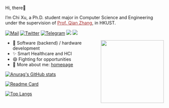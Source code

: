 Hi, there:wave:

I’m Chi Xu, a Ph.D. student major in Computer Science and Engineering under the supervision of <a href="https://www.cse.ust.hk/~qianzh/" style="color: brown; text-decoration: underline">Prof. Qian Zhang</a>, in HKUST.

[![Mail](https://img.shields.io/badge/-cxubs@cse.ust.hk-critical?style=flat-square&logo=Gmail&logoColor=white)](mailto:cxubs@cse.ust.hk)
[![Twitter](https://img.shields.io/twitter/url?style=social&url=https%3A%2F%2Ftwitter.com%2FEricXuChi)](https://twitter.com/EricXuChi)
[![Telegram](https://img.shields.io/badge/-Telegram-00ADD8?style=flat-square&logo=Telegram&logoColor=white)](https://t.me/ERICXUCHI)
[![](https://img.shields.io/badge/-Java-007396?style=flat-square&logo=java&logoColor=white)](https://www.oracle.com/java/)
[![](https://img.shields.io/badge/-Python-3776AB?style=flat-square&logo=python&logoColor=white)](https://www.python.org/)

<img align='right' src='https://octodex.github.com/images/total-eclipse-of-the-octocat.jpg' width='200"'>


- 🔭 Software (backend) / hardware development
- ✨ Smart Healthcare and HCI
- 😄 Fighting for opportunities
- 💬 More about me: [homepage](https://ericxuchi.github.io)

[![Anurag's GitHub stats](https://github-readme-stats-lac-sigma-95.vercel.app/api?username=ERICXUCHI&count_private=true&show_icons=true&bg_color=30,e96443,904e95&title_color=fff&text_color=fff)](https://github.com/anuraghazra/github-readme-stats)

[![Readme Card](https://github-readme-stats-lac-sigma-95.vercel.app/api/pin/?username=ERICXUCHI&repo=Pac-Man)](https://github.com/anuraghazra/github-readme-stats)

[![Top Langs](https://github-readme-stats-lac-sigma-95.vercel.app/api/top-langs/?username=ERICXUCHI)](https://github.com/anuraghazra/github-readme-stats)


